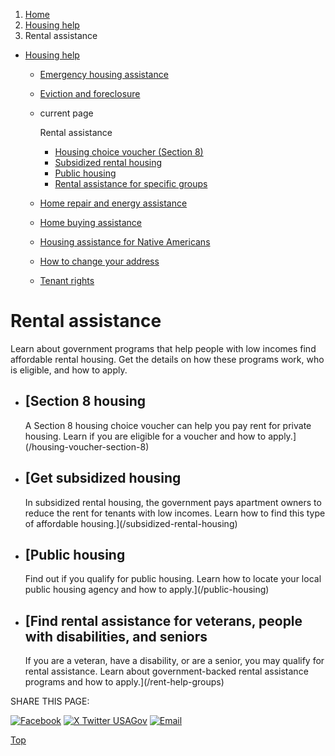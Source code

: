 1. [Home](/)
2. [Housing help](/housing-help)
3. Rental assistance

* [Housing help](/housing-help)
  + [Emergency housing assistance](/emergency-housing-assistance)
  + [Eviction and foreclosure](/eviction-and-foreclosure)
  + current page

    Rental assistance

    - [Housing choice voucher (Section 8)](/housing-voucher-section-8)
    - [Subsidized rental housing](/subsidized-rental-housing)
    - [Public housing](/public-housing)
    - [Rental assistance for specific groups](/rent-help-groups)
  + [Home repair and energy assistance](/repairing-home)
  + [Home buying assistance](/buying-home-programs)
  + [Housing assistance for Native Americans](/native-american-housing-help)
  + [How to change your address](/change-address)
  + [Tenant rights](/tenant-rights)

Rental assistance
=================

Learn about government programs that help people with low incomes find affordable rental housing. Get the details on how these programs work, who is eligible, and how to apply.

* [Section 8 housing
  -----------------

  A Section 8 housing choice voucher can help you pay rent for private housing. Learn if you are eligible for a voucher and how to apply.](/housing-voucher-section-8)
* [Get subsidized housing
  ----------------------

  In subsidized rental housing, the government pays apartment owners to reduce the rent for tenants with low incomes. Learn how to find this type of affordable housing.](/subsidized-rental-housing)
* [Public housing
  --------------

  Find out if you qualify for public housing. Learn how to locate your local public housing agency and how to apply.](/public-housing)
* [Find rental assistance for veterans, people with disabilities, and seniors
  --------------------------------------------------------------------------

  If you are a veteran, have a disability, or are a senior, you may qualify for rental assistance. Learn about government-backed rental assistance programs and how to apply.](/rent-help-groups)

SHARE THIS PAGE:

[![Facebook](/themes/custom/usagov/images/social-media-icons/Facebook_Icon.svg)](https://www.facebook.com/sharer/sharer.php?u=https://www.usa.gov/rental-housing-programs&v=3)
[![X Twitter USAGov](/themes/custom/usagov/images/social-media-icons/X_Twitter_Icon.svg?version=2)](https://twitter.com/intent/tweet?source=webclient&text=https://www.usa.gov/rental-housing-programs)
[![Email](/themes/custom/usagov/images/social-media-icons/Email_Icon.svg?version=2)](mailto:?subject=https://www.usa.gov/rental-housing-programs)

[Top](#main-content)